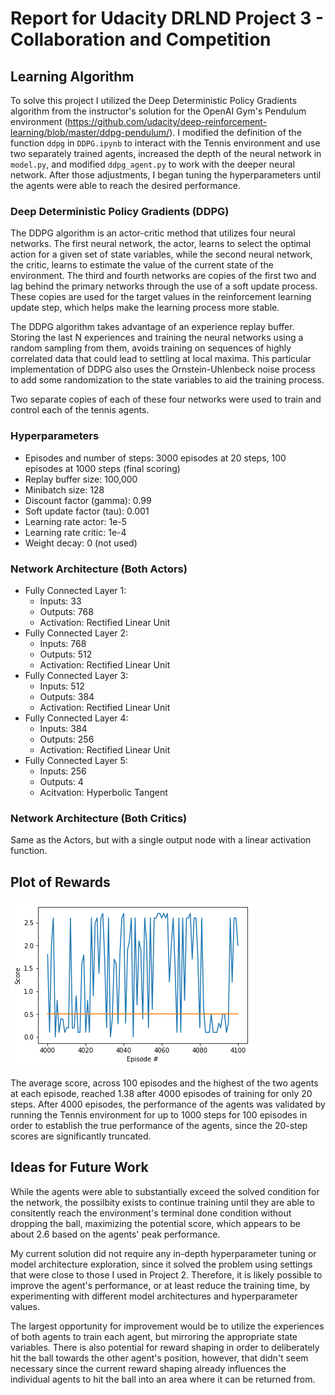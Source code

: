 [//]: # (Image References)

[image1]: https://github.com/caasted/drlnd-project-3/blob/master/scores_plot.png "Scores Plot"

# Report for Udacity DRLND Project 3 - Collaboration and Competition

## Learning Algorithm

To solve this project I utilized the Deep Deterministic Policy Gradients algorithm from the instructor's solution for the OpenAI Gym's Pendulum environment (https://github.com/udacity/deep-reinforcement-learning/blob/master/ddpg-pendulum/). I modified the definition of the function `ddpg` in `DDPG.ipynb` to interact with the Tennis environment and use two separately trained agents, increased the depth of the neural network in `model.py`, and modified `ddpg_agent.py` to work with the deeper neural network. After those adjustments, I began tuning the hyperparameters until the agents were able to reach the desired performance.

### Deep Deterministic Policy Gradients (DDPG)

The DDPG algorithm is an actor-critic method that utilizes four neural networks. The first neural network, the actor, learns to select the optimal action for a given set of state variables, while the second neural network, the critic, learns to estimate the value of the current state of the environment. The third and fourth networks are copies of the first two and lag behind the primary networks through the use of a soft update process. These copies are used for the target values in the reinforcement learning update step, which helps make the learning process more stable.

The DDPG algorithm takes advantage of an experience replay buffer. Storing the last N experiences and training the neural networks using a random sampling from them, avoids training on sequences of highly correlated data that could lead to settling at local maxima. This particular implementation of DDPG also uses the Ornstein-Uhlenbeck noise process to add some randomization to the state variables to aid the training process.

Two separate copies of each of these four networks were used to train and control each of the tennis agents.

### Hyperparameters

 - Episodes and number of steps: 3000 episodes at 20 steps, 100 episodes at 1000 steps (final scoring)
 - Replay buffer size: 100,000
 - Minibatch size: 128
 - Discount factor (gamma): 0.99
 - Soft update factor (tau): 0.001
 - Learning rate actor: 1e-5
 - Learning rate critic: 1e-4
 - Weight decay: 0 (not used)

### Network Architecture (Both Actors)

 - Fully Connected Layer 1:
   - Inputs: 33
   - Outputs: 768
   - Activation: Rectified Linear Unit
 - Fully Connected Layer 2:
   - Inputs: 768
   - Outputs: 512
   - Activation: Rectified Linear Unit
 - Fully Connected Layer 3:
   - Inputs: 512
   - Outputs: 384
   - Activation: Rectified Linear Unit
 - Fully Connected Layer 4:
   - Inputs: 384
   - Outputs: 256
   - Activation: Rectified Linear Unit
 - Fully Connected Layer 5:
   - Inputs: 256
   - Outputs: 4
   - Acitvation: Hyperbolic Tangent

### Network Architecture (Both Critics)

Same as the Actors, but with a single output node with a linear activation function.

## Plot of Rewards

![Scores Plot][image1]

The average score, across 100 episodes and the highest of the two agents at each episode, reached 1.38 after 4000 episodes of training for only 20 steps. After 4000 episodes, the performance of the agents was validated by running the Tennis environment for up to 1000 steps for 100 episodes in order to establish the true performance of the agents, since the 20-step scores are significantly truncated.

## Ideas for Future Work

While the agents were able to substantially exceed the solved condition for the network, the possilbity exists to continue training until they are able to consitently reach the environment's terminal done condition without dropping the ball, maximizing the potential score, which appears to be about 2.6 based on the agents' peak performance.

My current solution did not require any in-depth hyperparameter tuning or model architecture exploration, since it solved the problem using settings that were close to those I used in Project 2. Therefore, it is likely possible to improve the agent's performance, or at least reduce the training time, by experimenting with different model architectures and hyperparameter values.

The largest opportunity for improvement would be to utilize the experiences of both agents to train each agent, but mirroring the appropriate state variables. There is also potential for reward shaping in order to deliberately hit the ball towards the other agent's position, however, that didn't seem necessary since the current reward shaping already influences the individual agents to hit the ball into an area where it can be returned from.

